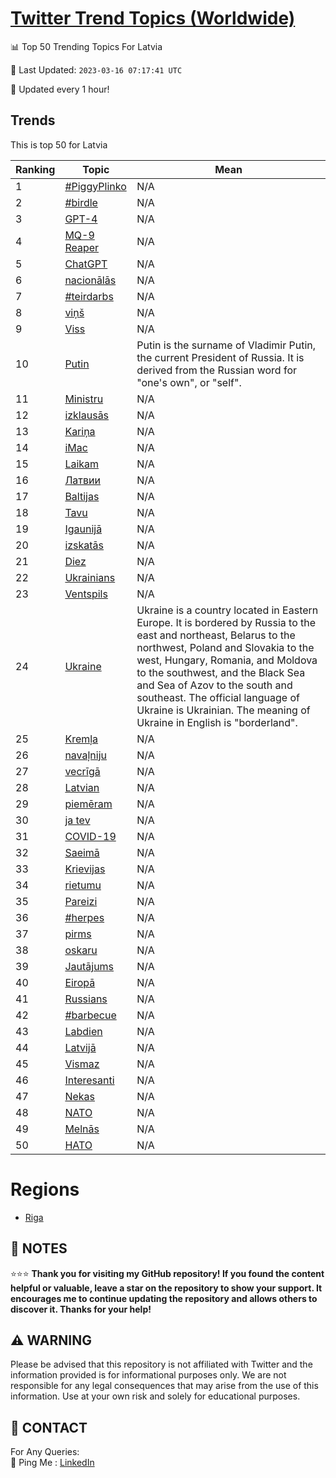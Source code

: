 [Twitter Trend Topics (Worldwide)](https://github.com/ErcinDedeoglu/Twitter-Trend-Topics)
==========


📊 Top 50 Trending Topics For Latvia

📆 Last Updated: `2023-03-16 07:17:41 UTC`

🔧 Updated every 1 hour!


## Trends

This is top 50 for Latvia

| Ranking | Topic | Mean |
| ------- | ------------ | ------------ |
| 1 | [#PiggyPlinko](http://twitter.com/search?q=%23PiggyPlinko) | N/A |
| 2 | [#birdle](http://twitter.com/search?q=%23birdle) | N/A |
| 3 | [GPT-4](http://twitter.com/search?q=GPT-4) | N/A |
| 4 | [MQ-9 Reaper](http://twitter.com/search?q=MQ-9+Reaper) | N/A |
| 5 | [ChatGPT](http://twitter.com/search?q=ChatGPT) | N/A |
| 6 | [nacionālās](http://twitter.com/search?q=nacion%c4%81l%c4%81s) | N/A |
| 7 | [#teirdarbs](http://twitter.com/search?q=%23teirdarbs) | N/A |
| 8 | [viņš](http://twitter.com/search?q=vi%c5%86%c5%a1) | N/A |
| 9 | [Viss](http://twitter.com/search?q=Viss) | N/A |
| 10 | [Putin](http://twitter.com/search?q=Putin) | Putin is the surname of Vladimir Putin, the current President of Russia. It is derived from the Russian word for "one's own", or "self". |
| 11 | [Ministru](http://twitter.com/search?q=Ministru) | N/A |
| 12 | [izklausās](http://twitter.com/search?q=izklaus%c4%81s) | N/A |
| 13 | [Kariņa](http://twitter.com/search?q=Kari%c5%86a) | N/A |
| 14 | [iMac](http://twitter.com/search?q=iMac) | N/A |
| 15 | [Laikam](http://twitter.com/search?q=Laikam) | N/A |
| 16 | [Латвии](http://twitter.com/search?q=%d0%9b%d0%b0%d1%82%d0%b2%d0%b8%d0%b8) | N/A |
| 17 | [Baltijas](http://twitter.com/search?q=Baltijas) | N/A |
| 18 | [Tavu](http://twitter.com/search?q=Tavu) | N/A |
| 19 | [Igaunijā](http://twitter.com/search?q=Igaunij%c4%81) | N/A |
| 20 | [izskatās](http://twitter.com/search?q=izskat%c4%81s) | N/A |
| 21 | [Diez](http://twitter.com/search?q=Diez) | N/A |
| 22 | [Ukrainians](http://twitter.com/search?q=Ukrainians) | N/A |
| 23 | [Ventspils](http://twitter.com/search?q=Ventspils) | N/A |
| 24 | [Ukraine](http://twitter.com/search?q=Ukraine) | Ukraine is a country located in Eastern Europe. It is bordered by Russia to the east and northeast, Belarus to the northwest, Poland and Slovakia to the west, Hungary, Romania, and Moldova to the southwest, and the Black Sea and Sea of Azov to the south and southeast. The official language of Ukraine is Ukrainian. The meaning of Ukraine in English is "borderland". |
| 25 | [Kremļa](http://twitter.com/search?q=Krem%c4%bca) | N/A |
| 26 | [navaļniju](http://twitter.com/search?q=nava%c4%bcniju) | N/A |
| 27 | [vecrīgā](http://twitter.com/search?q=vecr%c4%abg%c4%81) | N/A |
| 28 | [Latvian](http://twitter.com/search?q=Latvian) | N/A |
| 29 | [piemēram](http://twitter.com/search?q=piem%c4%93ram) | N/A |
| 30 | [ja tev](http://twitter.com/search?q=ja+tev) | N/A |
| 31 | [COVID-19](http://twitter.com/search?q=COVID-19) | N/A |
| 32 | [Saeimā](http://twitter.com/search?q=Saeim%c4%81) | N/A |
| 33 | [Krievijas](http://twitter.com/search?q=Krievijas) | N/A |
| 34 | [rietumu](http://twitter.com/search?q=rietumu) | N/A |
| 35 | [Pareizi](http://twitter.com/search?q=Pareizi) | N/A |
| 36 | [#herpes](http://twitter.com/search?q=%23herpes) | N/A |
| 37 | [pirms](http://twitter.com/search?q=pirms) | N/A |
| 38 | [oskaru](http://twitter.com/search?q=oskaru) | N/A |
| 39 | [Jautājums](http://twitter.com/search?q=Jaut%c4%81jums) | N/A |
| 40 | [Eiropā](http://twitter.com/search?q=Eirop%c4%81) | N/A |
| 41 | [Russians](http://twitter.com/search?q=Russians) | N/A |
| 42 | [#barbecue](http://twitter.com/search?q=%23barbecue) | N/A |
| 43 | [Labdien](http://twitter.com/search?q=Labdien) | N/A |
| 44 | [Latvijā](http://twitter.com/search?q=Latvij%c4%81) | N/A |
| 45 | [Vismaz](http://twitter.com/search?q=Vismaz) | N/A |
| 46 | [Interesanti](http://twitter.com/search?q=Interesanti) | N/A |
| 47 | [Nekas](http://twitter.com/search?q=Nekas) | N/A |
| 48 | [NATO](http://twitter.com/search?q=NATO) | N/A |
| 49 | [Melnās](http://twitter.com/search?q=Meln%c4%81s) | N/A |
| 50 | [НАТО](http://twitter.com/search?q=%d0%9d%d0%90%d0%a2%d0%9e) | N/A |



# Regions

* [Riga](</Latvia/Riga.md>)



## 📝 NOTES

⭐⭐⭐ **Thank you for visiting my GitHub repository! If you found the content helpful or valuable, leave a star on the repository to show your support. It encourages me to continue updating the repository and allows others to discover it. Thanks for your help!**


## ⚠️ WARNING

Please be advised that this repository is not affiliated with Twitter and the information provided is for informational purposes only. We are not responsible for any legal consequences that may arise from the use of this information. Use at your own risk and solely for educational purposes.


## 📨 CONTACT

 For Any Queries:  
            🏓 Ping Me : [LinkedIn](https://www.linkedin.com/in/ercindedeoglu/)
